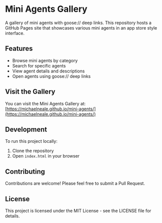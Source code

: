 # Mini Agents Gallery

A gallery of mini agents with goose:// deep links. This repository hosts a GitHub Pages site that showcases various mini agents in an app store style interface.

## Features

- Browse mini agents by category
- Search for specific agents
- View agent details and descriptions
- Open agents using goose:// deep links

## Visit the Gallery

You can visit the Mini Agents Gallery at: [https://michaelneale.github.io/mini-agents/](https://michaelneale.github.io/mini-agents/)

## Development

To run this project locally:

1. Clone the repository
2. Open `index.html` in your browser

## Contributing

Contributions are welcome! Please feel free to submit a Pull Request.

## License

This project is licensed under the MIT License - see the LICENSE file for details.